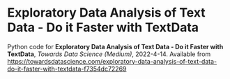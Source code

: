 # Exploratory Data Analysis of Text Data - Do it Faster with TextData
Python code for **Exploratory Data Analysis of Text Data - Do it Faster with TextData**, *Towards Data Science (Medium)*, 2022-4-14.
Available from https://towardsdatascience.com/exploratory-data-analysis-of-text-data-do-it-faster-with-textdata-f7354dc72269
